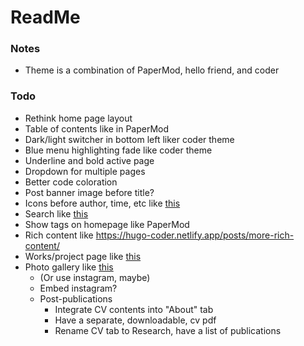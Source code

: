 # ReadMe

### Notes
 - Theme is a combination of PaperMod, hello friend, and coder

### Todo
 - Rethink home page layout
 - Table of contents like in PaperMod
 - Dark/light switcher in bottom left liker coder theme
 - Blue menu highlighting fade like coder theme
 - Underline and bold active page
 - Dropdown for multiple pages
 - Better code coloration
 - Post banner image before title?
 - Icons before author, time, etc like [this](https://hugoplate.netlify.app/blog/post-1/)
 - Search like [this](https://hugoplate.netlify.app/elements/)
 - Show tags on homepage like PaperMod
 - Rich content like https://hugo-coder.netlify.app/posts/more-rich-content/
 - Works/project page like [this](https://filipkrw.github.io/gatsby-theme-hello-friend-ng/works)
 - Photo gallery like [this](https://themes.gohugo.io/themes/gallerydeluxe/)
   - (Or use instagram, maybe)
   - Embed instagram?
   - Post-publications
     - Integrate CV contents into "About" tab
     - Have a separate, downloadable, cv pdf
     - Rename CV tab to Research, have a list of publications
